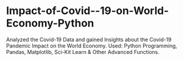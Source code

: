 # Impact-of-Covid--19-on-World-Economy-Python

Analyzed the Covid-19 Data and gained Insights about the Covid-19 Pandemic Impact on the World Economy.
Used: Python Programming, Pandas, Matplotlib, Sci-Kit Learn & Other Advanced Functions.
